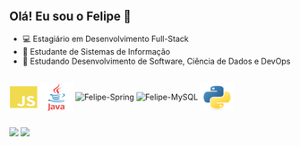 ## Olá! Eu sou o Felipe 👋

- 💻 Estagiário em Desenvolvimento Full-Stack 
- 🔭 Estudante de Sistemas de Informação 
- 🌱 Estudando Desenvolvimento de Software, Ciência de Dados e DevOps

<div style="display: inline_block"><br>
  <img align="center" alt="Felipe-Js" height="40" width="50" src="https://raw.githubusercontent.com/devicons/devicon/master/icons/javascript/javascript-plain.svg">
  <img align="center" alt="Felipe-Java" height="50" width="60" src="https://raw.githubusercontent.com/devicons/devicon/master/icons/java/java-original-wordmark.svg">
  <img align="center" alt="Felipe-Spring" height="50" width="60" src="https://cdn.jsdelivr.net/gh/devicons/devicon/icons/spring/spring-original-wordmark.svg">
  <img align="center" alt="Felipe-MySQL" height="70" width="80" src="https://raw.githubusercontent.com/devicons/devicon/icons/mysql/mysql-original-wordmark.svg">
  <img align="center" alt="Felipe-Python" height="50" width="60" src="https://raw.githubusercontent.com/devicons/devicon/master/icons/python/python-original.svg">
</div>

##

<div>
    <a href = "mailto:fa.ferreira@unesp.br"><img src="https://img.shields.io/badge/Gmail-D14836?style=for-the-badge&logo=gmail&logoColor=white" target="_blank"></a>
    <a href="https://www.linkedin.com/in/felipe-ferreira-616b34260" target="_blank"><img src="https://img.shields.io/badge/-LinkedIn-%230077B5?style=for-the-badge&logo=linkedin&logoColor=white" target="_blank"></a>
</div>
